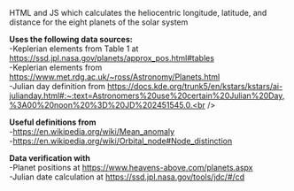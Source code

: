 HTML and JS which calculates the heliocentric longitude, latitude, and distance for the eight planets of the solar system

**Uses the following data sources:**<br />
-Keplerian elements from Table 1 at https://ssd.jpl.nasa.gov/planets/approx_pos.html#tables <br />
-Keplerian elements from https://www.met.rdg.ac.uk/~ross/Astronomy/Planets.html<br />
-Julian day definition from https://docs.kde.org/trunk5/en/kstars/kstars/ai-julianday.html#:~:text=Astronomers%20use%20certain%20Julian%20Day,%3A00%20noon%20%3D%20JD%202451545.0.<br />

**Useful definitions from**<br />
-https://en.wikipedia.org/wiki/Mean_anomaly<br />
-https://en.wikipedia.org/wiki/Orbital_node#Node_distinction<br />

**Data verification with**<br />
-Planet positions at https://www.heavens-above.com/planets.aspx<br />
-Julian date calculation at https://ssd.jpl.nasa.gov/tools/jdc/#/cd <br />
